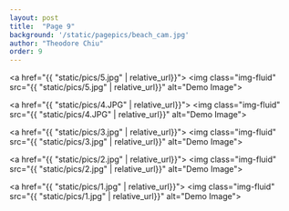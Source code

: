 ```yaml
---
layout: post
title:  "Page 9"
background: '/static/pagepics/beach_cam.jpg'
author: "Theodore Chiu"
order: 9
---
```


<a href="{{ "static/pics/5.jpg" | relative_url}}">
	<img class="img-fluid" src="{{ "static/pics/5.jpg" | relative_url}}" alt="Demo Image">
</a>

<a href="{{ "static/pics/4.JPG" | relative_url}}">
	<img class="img-fluid" src="{{ "static/pics/4.JPG" | relative_url}}" alt="Demo Image">
</a>

<a href="{{ "static/pics/3.jpg" | relative_url}}">
	<img class="img-fluid" src="{{ "static/pics/3.jpg" | relative_url}}" alt="Demo Image">
</a>

<a href="{{ "static/pics/2.jpg" | relative_url}}">
	<img class="img-fluid" src="{{ "static/pics/2.jpg" | relative_url}}" alt="Demo Image">
</a>

<a href="{{ "static/pics/1.jpg" | relative_url}}">
	<img class="img-fluid" src="{{ "static/pics/1.jpg" | relative_url}}" alt="Demo Image">
</a>

